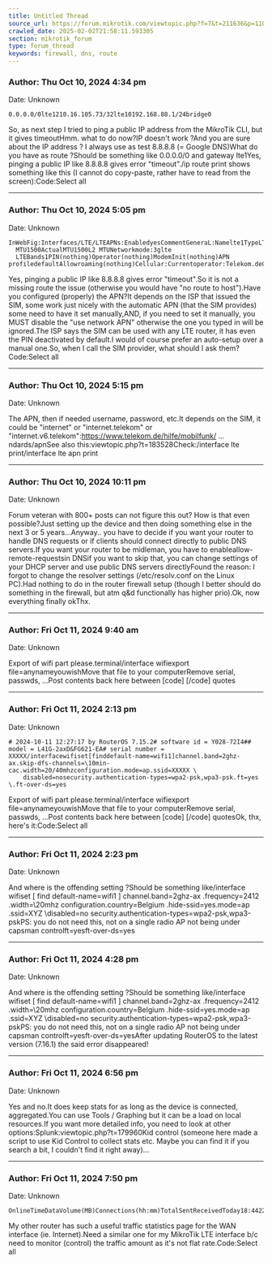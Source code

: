 ```yaml
---
title: Untitled Thread
source_url: https://forum.mikrotik.com/viewtopic.php?f=7&t=211636&p=1102585#p1102585
crawled_date: 2025-02-02T21:58:11.593305
section: mikrotik_forum
type: forum_thread
keywords: firewall, dns, route
---
```


### Author: Thu Oct 10, 2024 4:34 pm
Date: Unknown

```
0.0.0.0/0lte1210.16.105.73/32lte10192.168.88.1/24bridge0
```

So, as next step I tried to ping a public IP address from the MikroTik CLI, but it gives timeoutHmm. what to do now?IP doesn't work ?And you are sure about the IP address ? I always use as test 8.8.8.8 (= Google DNS)What do you have as route ?Should be something like 0.0.0.0/0 and gateway lte1Yes, pinging a public IP like 8.8.8.8 gives error "timeout"./ip route print shows something like this (I cannot do copy-paste, rather have to read from the screen):Code:Select all


---
### Author: Thu Oct 10, 2024 5:05 pm
Date: Unknown

```
InWebFig:Interfaces/LTE/LTEAPNs:EnabledyesCommentGeneraL:Namelte1TypeLTE
  MTU1500ActualMTU1500L2 MTUNetworkmode:3glte
  LTEBands1PIN(nothing)Operator(nothing)ModemInit(nothing)APN profiledefaultAllowroaming(nothing)Cellular:Currentoperator:Telekom.deCurrentCellID:......
```

Yes, pinging a public IP like 8.8.8.8 gives error "timeout".So it is not a missing route the issue (otherwise you would have "no route to host").Have you configured (properly) the APN?It depends on the ISP that issued the SIM, some work just nicely with the automatic APN (that the SIM provides) some need to have it set manually,AND, if you need to set it manually, you MUST disable the "use network APN" otherwise the one you typed in will be ignored.The ISP says the SIM can be used with any LTE router, it has even the PIN deactivated by default.I would of course prefer an auto-setup over a manual one.So, when I call the SIM provider, what should I ask them?Code:Select all


---
### Author: Thu Oct 10, 2024 5:15 pm
Date: Unknown

The APN, then if needed username, password, etc.It depends on the SIM, it could be "internet" or "internet.telekom" or "internet.v6.telekom":https://www.telekom.de/hilfe/mobilfunk/ ... ndards/apnSee also this:viewtopic.php?t=183528Check:/interface lte print/interface lte apn print


---
### Author: Thu Oct 10, 2024 10:11 pm
Date: Unknown

Forum veteran with 800+ posts can not figure this out? How is that even possible?Just setting up the device and then doing something else in the next 3 or 5 years...Anyway.. you have to decide if you want your router to handle DNS requests or if clients should connect directly to public DNS servers.If you want your router to be midleman, you have to enableallow-remote-requestsin DNSif you want to skip that, you can change settings of your DHCP server and use public DNS servers directlyFound the reason: I forgot to change the resolver settings (/etc/resolv.conf on the Linux PC).Had nothing to do in the router firewall setup (though I better should do something in the firewall, but atm q&d functionally has higher prio).Ok, now everything finally okThx.


---
### Author: Fri Oct 11, 2024 9:40 am
Date: Unknown

Export of wifi part please.terminal/interface wifiexport file=anynameyouwishMove that file to your computerRemove serial, passwds, ...Post contents back here between [code] [/code] quotes


---
### Author: Fri Oct 11, 2024 2:13 pm
Date: Unknown

```
# 2024-10-11 12:27:17 by RouterOS 7.15.2# software id = Y028-72I4## model = L41G-2axD&FG621-EA# serial number = XXXXX/interfacewifiset[finddefault-name=wifi1]channel.band=2ghz-ax.skip-dfs-channels=\10min-cac.width=20/40mhzconfiguration.mode=ap.ssid=XXXXX \
    disabled=nosecurity.authentication-types=wpa2-psk,wpa3-psk.ft=yes \.ft-over-ds=yes
```

Export of wifi part please.terminal/interface wifiexport file=anynameyouwishMove that file to your computerRemove serial, passwds, ...Post contents back here between [code] [/code] quotesOk, thx, here's it:Code:Select all


---
### Author: Fri Oct 11, 2024 2:23 pm
Date: Unknown

And where is the offending setting ?Should be something like/interface wifiset [ find default-name=wifi1 ] channel.band=2ghz-ax .frequency=2412 .width=\20mhz configuration.country=Belgium .hide-ssid=yes.mode=ap .ssid=XYZ \disabled=no security.authentication-types=wpa2-psk,wpa3-pskPS: you do not need this, not on a single radio AP not being under capsman controlft=yesft-over-ds=yes


---
### Author: Fri Oct 11, 2024 4:28 pm
Date: Unknown

And where is the offending setting ?Should be something like/interface wifiset [ find default-name=wifi1 ] channel.band=2ghz-ax .frequency=2412 .width=\20mhz configuration.country=Belgium .hide-ssid=yes.mode=ap .ssid=XYZ \disabled=no security.authentication-types=wpa2-psk,wpa3-pskPS: you do not need this, not on a single radio AP not being under capsman controlft=yesft-over-ds=yesAfter updating RouterOS to the latest version (7.16.1) the said error disappeared!


---
### Author: Fri Oct 11, 2024 6:56 pm
Date: Unknown

Yes and no.It does keep stats for as long as the device is connected, aggregated.You can use Tools / Graphing but it can be a load on local resources.If you want more detailed info, you need to look at other options:Splunk:viewtopic.php?t=179960Kid control (someone here made a script to use Kid Control to collect stats etc. Maybe you can find it if you search a bit, I couldn't find it right away)...


---
### Author: Fri Oct 11, 2024 7:50 pm
Date: Unknown

```
OnlineTimeDataVolume(MB)Connections(hh:mm)TotalSentReceivedToday18:44224857416732Yesterday24:00644578456610Currentweek114:44431553867392882Currentmonth258:44825328743737882Previousmonth713:56211193234161877776
```

My other router has such a useful traffic statistics page for the WAN interface (ie. Internet).Need a similar one for my MikroTik LTE interface b/c need to monitor (control) the traffic amount as it's not flat rate.Code:Select all

